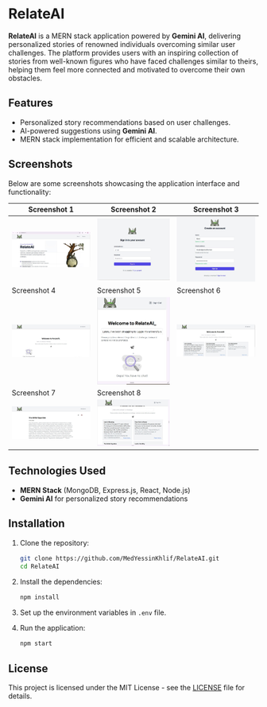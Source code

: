 # RelateAI

**RelateAI** is a MERN stack application powered by **Gemini AI**, delivering personalized stories of renowned individuals overcoming similar user challenges. The platform provides users with an inspiring collection of stories from well-known figures who have faced challenges similar to theirs, helping them feel more connected and motivated to overcome their own obstacles.

## Features
- Personalized story recommendations based on user challenges.
- AI-powered suggestions using **Gemini AI**.
- MERN stack implementation for efficient and scalable architecture.

## Screenshots

Below are some screenshots showcasing the application interface and functionality:

| Screenshot 1     | Screenshot 2     | Screenshot 3     |
| ---------------- | ---------------- | ---------------- |
| ![Screenshot 1](screenshots/1.JPG) | ![Screenshot 2](screenshots/2.JPG) | ![Screenshot 3](screenshots/3.JPG) |
| Screenshot 4     | Screenshot 5     | Screenshot 6     |
| ![Screenshot 4](screenshots/4.JPG) | ![Screenshot 5](screenshots/5.JPG) | ![Screenshot 6](screenshots/6.JPG) |
| Screenshot 7     | Screenshot 8     |                  |
| ![Screenshot 7](screenshots/7.JPG) | ![Screenshot 8](screenshots/8.JPG) |                  |

## Technologies Used

- **MERN Stack** (MongoDB, Express.js, React, Node.js)
- **Gemini AI** for personalized story recommendations

## Installation

1. Clone the repository:

    ```bash
    git clone https://github.com/MedYessinKhlif/RelateAI.git
    cd RelateAI
    ```

2. Install the dependencies:

    ```bash
    npm install
    ```

3. Set up the environment variables in `.env` file.

4. Run the application:

    ```bash
    npm start
    ```

## License

This project is licensed under the MIT License - see the [LICENSE](LICENSE) file for details.
